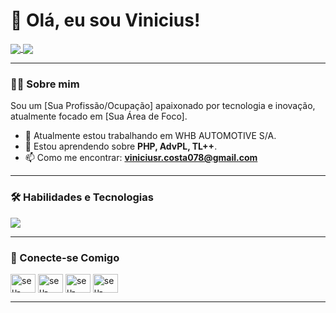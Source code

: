 # 👋 Olá, eu sou Vinicius!

<p align="left">
  <a href="https://github.com/Vinni071">
    <img align="center" src="https://github-readme-stats.vercel.app/api?username=vinni071&show_icons=true&theme=dracula&include_all_commits=true&count_private=true"/>
  </a>
  <a href="https://github.com/Vinni071">
    <img align="center" src="https://github-readme-stats.vercel.app/api/top-langs/?username=vinni071&layout=compact&langs_count=8&theme=dracula"/>
  </a>
</p>


---

### 👨‍💻 Sobre mim

<p align="left">
  Sou um [Sua Profissão/Ocupação] apaixonado por tecnologia e inovação, atualmente focado em [Sua Área de Foco].
</p>

- 🔭 Atualmente estou trabalhando em WHB AUTOMOTIVE S/A.
- 🌱 Estou aprendendo sobre **PHP, AdvPL, TL++**.
- 📫 Como me encontrar: **viniciusr.costa078@gmail.com**

---

### 🛠️ Habilidades e Tecnologias

<p align="left">
  <a href="https://skillicons.dev">
    <img src="https://skillicons.dev/icons?i=c,cpp,html,css,js,react,py,git" />
  </a>
</p>

---

### 🔗 Conecte-se Comigo

<p align="left">
<a href="https://linkedin.com/in/seu-linkedin" target="blank"><img align="center" src="https://raw.githubusercontent.com/rahuldkjain/github-profile-readme-generator/master/src/images/icons/Social/linked-in-alt.svg" alt="seu-linkedin" height="30" width="40" /></a>
<a href="https://twitter.com/seu-twitter" target="blank"><img align="center" src="https://raw.githubusercontent.com/rahuldkjain/github-profile-readme-generator/master/src/images/icons/Social/twitter.svg" alt="seu-twitter" height="30" width="40" /></a>
<a href="https://instagram.com/seu-instagram" target="blank"><img align="center" src="https://raw.githubusercontent.com/rahuldkjain/github-profile-readme-generator/master/src/images/icons/Social/instagram.svg" alt="seu-instagram" height="30" width="40" /></a>
<a href="https://seu-site.com" target="blank"><img align="center" src="https://raw.githubusercontent.com/rahuldkjain/github-profile-readme-generator/master/src/images/icons/Social/rss.svg" alt="seu-site.com" height="30" width="40" /></a>
</p>

---
